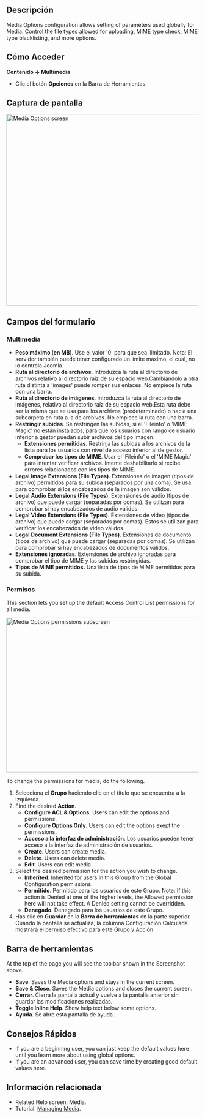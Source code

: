 <!-- Filename: Help4.x:Media:_Options / Display title: Multimedia: Opciones -->

## Descripción

Media Options configuration allows setting of parameters used globally
for Media. Control the file types allowed for uploading, MIME type
check, MIME type blacklisting, and more options.

## Cómo Acceder

**Contenido → Multimedia**

- Clic el botón **Opciones** en la Barra de Herramientas.

## Captura de pantalla

<img
src="https://docs.joomla.org/images/thumb/0/09/Help-4x-Media-Options-screen-es.png/800px-Help-4x-Media-Options-screen-es.png"
decoding="async"
srcset="https://docs.joomla.org/images/thumb/0/09/Help-4x-Media-Options-screen-es.png/1200px-Help-4x-Media-Options-screen-es.png 1.5x, https://docs.joomla.org/images/thumb/0/09/Help-4x-Media-Options-screen-es.png/1600px-Help-4x-Media-Options-screen-es.png 2x"
data-file-width="2720" data-file-height="1700" width="800" height="500"
alt="Media Options screen" />

## Campos del formulario

### Multimedia

- **Peso máximo (en MB)**. Use el valor '0' para que sea ilimitado.
  Nota: El servidor también puede tener configurado un límite máximo, el
  cual, no lo controla Joomla.
- **Ruta al directorio de archivos**. Introduzca la ruta al directorio
  de archivos relativo al directorio raíz de su espacio web.Cambiándolo
  a otra ruta distinta a 'images' puede romper sus enlaces. No empiece
  la ruta con una barra.
- **Ruta al directorio de imágenes**. Introduzca la ruta al directorio
  de imágenes, relativo al directorio raíz de su espacio web.Esta ruta
  debe ser la misma que se usa para los archivos (predeterminado) o
  hacia una subcarpeta en ruta a la de archivos. No empiece la ruta con
  una barra.
- **Restringir subidas**. Se restringen las subidas, si el 'Fileinfo' o
  'MIME Magic' no están instalados, para que los usuarios con rango de
  usuario inferior a gestor puedan subir archivos del tipo imagen.
  - **Extensiones permitidas**. Restrinja las subidas a los archivos de
    la lista para los usuarios con nivel de acceso inferior al de
    gestor.
  - **Comprobar los tipos de MIME**. Usar el 'Fileinfo' o el 'MIME
    Magic' para intentar verificar archivos. Intente deshabilitarlo si
    recibe errores relacionados con los tipos de MIME.
- **Legal Image Extensions (File Types)**. Extensiones de imagen (tipos
  de archivo) permitidos para su subida (separados por una coma). Se usa
  para comprobar si los encabezados de la imagen son válidos.
- **Legal Audio Extensions (File Types)**. Extensiones de audio (tipos
  de archivo) que puede cargar (separadas por comas). Se utilizan para
  comprobar si hay encabezados de audio válidos.
- **Legal Video Extensions (File Types)**. Extensiones de video (tipos
  de archivo) que puede cargar (separadas por comas). Estos se utilizan
  para verificar los encabezados de video válidos.
- **Legal Document Extensions (File Types)**. Extensiones de documento
  (tipos de archivo) que puede cargar (separadas por comas). Se utilizan
  para comprobar si hay encabezados de documentos válidos.
- **Extensiones ignoradas**. Extensiones de archivo ignoradas para
  comprobar el tipo de MIME y las subidas restringidas.
- **Tipos de MIME permitidos.** Una lista de tipos de MIME permitidos
  para su subida.

### Permisos

This section lets you set up the default Access Control List
permissions for all media.

<img
src="https://docs.joomla.org/images/thumb/d/df/Help-4x-Media-Options-permissions-subscreen-es.png/600px-Help-4x-Media-Options-permissions-subscreen-es.png"
decoding="async"
srcset="https://docs.joomla.org/images/thumb/d/df/Help-4x-Media-Options-permissions-subscreen-es.png/900px-Help-4x-Media-Options-permissions-subscreen-es.png 1.5x, https://docs.joomla.org/images/thumb/d/df/Help-4x-Media-Options-permissions-subscreen-es.png/1200px-Help-4x-Media-Options-permissions-subscreen-es.png 2x"
data-file-width="2001" data-file-height="1349" width="600" height="404"
alt="Media Options permissions subscreen" />

To change the permissions for media, do the following.

1.  Selecciona el **Grupo** haciendo clic en el título que se encuentra
    a la izquierda.
2.  Find the desired **Action**.
    - **Configure ACL & Options**. Users can edit the options and
      permissions.
    - **Configure Options Only**. Users can edit the options exept the
      permissions.
    - **Acceso a la interfaz de administración**. Los usuarios pueden
      tener acceso a la interfaz de administración de usuarios.
    - **Create**. Users can create media.
    - **Delete**. Users can delete media.
    - **Edit**. Users can edit media.
3.  Select the desired permission for the action you wish to change.
    - **Inherited**. Inherited for users in this Group from the Global Configuration
      permissions.
    - **Permitido**. Permitido para los usuarios de este Grupo. Note: If
      this action is Denied at one of the higher levels, the Allowed
      permission here will not take effect. A Denied setting cannot be
      overridden.
    - **Denegado**. Denegado para los usuarios de este Grupo.
4.  Has clic en **Guardar** en la **Barra de herramientas** en la parte
    superior. Cuando la pantalla se actualiza, la columna Configuración
    Calculada mostrará el permiso efectivo para este Grupo y Acción.

## Barra de herramientas

At the top of the page you will see the toolbar shown in the
Screenshot above.

- **Save**. Saves the Media options and stays in the current screen.
- **Save & Close**. Saves the Media options and closes the current
  screen.
- **Cerrar**. Cierra la pantalla actual y vuelve a la pantalla anterior
  sin guardar las modificaciones realizadas.
- **Toggle Inline Help**. Show help text below some options.
- **Ayuda**. Se abre esta pantalla de ayuda.

## Consejos Rápidos

- If you are a beginning user, you can just keep the default values here
  until you learn more about using global options.
- If you are an advanced user, you can save time by creating good
  default values here.

## Información relacionada

- Related Help screen:
  Media.
- Tutorial: [Managing
  Media](https://docs.joomla.org/J4.x:Managing_Media/en "J4.x:Managing Media/en").
